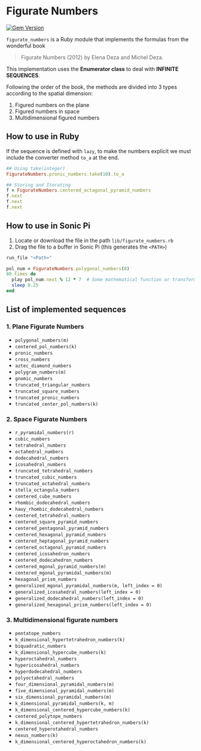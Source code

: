# Figurate Numbers

[![Gem Version](https://badge.fury.io/rb/figurate_numbers.svg?branch=main&service=github)](https://badge.fury.io/rb/figurate_numbers)

`figurate_numbers` is a Ruby module that implements the formulas from the wonderful book
> Figurate Numbers (2012) by Elena Deza and Michel Deza.

This implementation uses the **Enumerator class** to deal with **INFINITE SEQUENCES**.

Following the order of the book, the methods are divided into 3 types according to the spatial dimension:

1. Figured numbers on the plane
2. Figured numbers in space
3. Multidimensional figured numbers

## How to use in Ruby

If the sequence is defined with `lazy`, to make the numbers explicit we must include the converter method `to_a` at the end.

```rb
## Using take(integer)
FigurateNumbers.pronic_numbers.take(10).to_a

## Storing and Iterating
f = FigurateNumbers.centered_octagonal_pyramid_numbers
f.next
f.next
f.next
```
## How to use in Sonic Pi

1. Locate or download the file in the path `lib/figurate_numbers.rb`
2. Drag the file to a buffer in Sonic Pi (this generates the `<PATH>`)

```rb
run_file "<Path>"

pol_num = FigurateNumbers.polygonal_numbers(8)
80.times do
  play pol_num.next % 12 * 7  # Some mathematical function or transformation
  sleep 0.25
end
```

## List of implemented sequences

### 1. Plane Figurate Numbers

- `polygonal_numbers(m)`
- `centered_pol_numbers(k)`
- `pronic_numbers`
- `cross_numbers`
- `aztec_diamond_numbers`
- `polygram_numbers(m)`
- `gnomic_numbers`
- `truncated_triangular_numbers`
- `truncated_square_numbers`
- `truncated_pronic_numbers`
- `truncated_center_pol_numbers(k)`

### 2. Space Figurate Numbers

- `r_pyramidal_numbers(r)`
- `cubic_numbers`
- `tetrahedral_numbers`
- `octahedral_numbers`
- `dodecahedral_numbers`
- `icosahedral_numbers`
- `truncated_tetrahedral_numbers`
- `truncated_cubic_numbers`
- `truncated_octahedral_numbers`
- `stella_octangula_numbers`
- `centered_cube_numbers`
- `rhombic_dodecahedral_numbers`
- `hauy_rhombic_dodecahedral_numbers`
- `centered_tetrahedral_numbers`
- `centered_square_pyramid_numbers`
- `centered_pentagonal_pyramid_numbers`
- `centered_hexagonal_pyramid_numbers`
- `centered_heptagonal_pyramid_numbers`
- `centered_octagonal_pyramid_numbers`
- `centered_icosahedron_numbers`
- `centered_dodecahedron_numbers`
- `centered_mgonal_pyramid_numbers(m)`
- `centered_mgonal_pyramidal_numbers(m)`
- `hexagonal_prism_numbers`
- `generalized_mgonal_pyramidal_numbers(m, left_index = 0)`
- `generalized_icosahedral_numbers(left_index = 0)`
- `generalized_dodecahedral_numbers(left_index = 0)`
- `generalized_hexagonal_prism_numbers(left_index = 0)`

### 3. Multidimensional figurate numbers

- `pentatope_numbers`
- `k_dimensional_hypertetrahedron_numbers(k)`
- `biquadratic_numbers`
- `k_dimensional_hypercube_numbers(k)`
- `hyperoctahedral_numbers`
- `hypericosahedral_numbers`
- `hyperdodecahedral_numbers`
- `polyoctahedral_numbers`
- `four_dimensional_pyramidal_numbers(m)`
- `five_dimensional_pyramidal_numbers(m)`
- `six_dimensional_pyramidal_numbers(m)`
- `k_dimensional_pyramidal_numbers(k, m)`
- `k_dimensional_centered_hypercube_numbers(k)`
- `centered_polytope_numbers`
- `k_dimensional_centered_hypertetrahedron_numbers(k)`
- `centered_hyperotahedral_numbers`
- `nexus_numbers(k)`
- `k_dimensional_centered_hyperoctahedron_numbers(k)`

